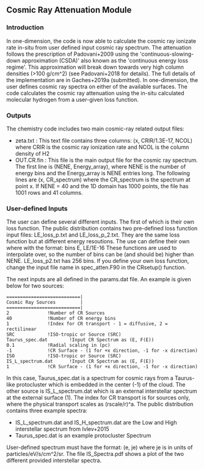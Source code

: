 ## Cosmic Ray Attenuation Module
### Introduction
In one-dimension, the code is now able to calculate the cosmic ray ionizate rate in-situ from user defined input cosmic ray spectrum. The attenuation follows the prescription of Padovani+2009 using the 'continuous-slowing-down approximation (CSDA)' also known as the 'continuous energy loss regime'. This approximation will break down towards very high column densities (>100 g/cm^2) (see Padovani+2018 for details). The full details of the implementation are in Gaches+2019a (submitted). In one-dimension, the user defines cosmic ray spectra on either of the available surfaces. The code calculates the cosmic ray attenuation using the in-situ calculated molecular hydrogen from a user-given loss function.

### Outputs
The chemistry code includes two main cosmic-ray related output files:
- zeta.txt : This text file contains three columns: (x, CRIR/1.3E-17, NCOL) where CRIR is the cosmic ray ionization rate and NCOL is the column density of H2
- OUT.CR.fin : This file is the main output file for the cosmic ray spectrum. The first line is (NENE, Energy_array), where NENE is the number of energy bins and the Energy_array is NENE entries long. The following lines are (x, CR_spectrum) where the CR_spectrum is the spectrum at point x. If NENE = 40 and the 1D domain has 1000 points, the file has 1001 rows and 41 columns.

### User-defined Inputs
The user can define several different inputs. The first of which is their own loss function. The public distribution contains two pre-defined loss function input files: LE_loss_p.txt and LE_loss_p_2.txt. They are the same loss function but at different energy resoutions. The use can define their own where with the format:
bins
E, LE/1E-16
These functions are used to interpolate over, so the number of bins can be (and should be) higher than NENE. LE_loss_p2.txt has 256 bins. If you define your own loss function, change the input file name in spec_atten.F90 in the CRsetup() function.

The next inputs are all defined in the params.dat file. An example is given below for two sources:
```
===========================|
Cosmic Ray Sources         |
===========================|
2	 		   !Number of CR Sources
40			   !Number of CR energy bins
1			   !Index for CR transport - 1 = diffusive, 2 = rectilinear
SRC			   !ISO-tropic or Source (SRC)
Taurus_spec.dat		   !Input CR Spectrum as (E, F(E))
0.1			   !Radial scaling in (pc)
-1			   !CR Surface - (1 for +x direction, -1 for -x direction)
ISO			   !ISO-tropic or Source (SRC)
IS_L_spectrum.dat	   !Input CR Spectrum as (E, F(E))
1			   !CR Surface - (1 for +x direction, -1 for -x direction)
```
In this case, Taurus_spec.dat is a spectrum for cosmic rays from a Taurus-like protocluster which is embedded in the center (-1) of the cloud. The other source is IS_L_spectrum.dat which is an external interstellar spectrum at the external surface (1). The index for CR transport is for sources only, where the physical transport scales as (rscale/r)^a. The public distribution contains three example spectra:
- IS_L_spectrum.dat and IS_H_spectrum.dat are the Low and High interstellar spectrum from Ivlev+2015
- Taurus_spec.dat is an example protocluster Spectrum

User-defined spectrum must have the format: (e, je) where je is in units of particles/eV/s/cm^2/sr. The file IS_Spectra.pdf shows a plot of the two different provided interstellar spectra.
